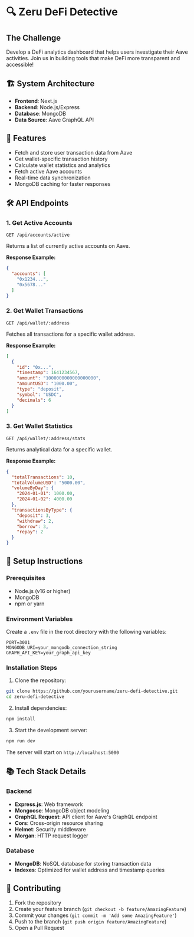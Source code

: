 # 🔍 Zeru DeFi Detective

## The Challenge
Develop a DeFi analytics dashboard that helps users investigate their Aave activities. Join us in building tools that make DeFi more transparent and accessible!


## 🏗️ System Architecture

- **Frontend**: Next.js
- **Backend**: Node.js/Express
- **Database**: MongoDB
- **Data Source**: Aave GraphQL API

## 🚀 Features

- Fetch and store user transaction data from Aave
- Get wallet-specific transaction history
- Calculate wallet statistics and analytics
- Fetch active Aave accounts
- Real-time data synchronization
- MongoDB caching for faster responses

## 🛠️ API Endpoints

### 1. Get Active Accounts
```
GET /api/accounts/active
```
Returns a list of currently active accounts on Aave.

**Response Example:**
```json
{
  "accounts": [
    "0x1234...",
    "0x5678..."
  ]
}
```

### 2. Get Wallet Transactions
```
GET /api/wallet/:address
```
Fetches all transactions for a specific wallet address.

**Response Example:**
```json
[
  {
    "id": "0x...",
    "timestamp": 1641234567,
    "amount": "1000000000000000000",
    "amountUSD": "1000.00",
    "type": "deposit",
    "symbol": "USDC",
    "decimals": 6
  }
]
```

### 3. Get Wallet Statistics
```
GET /api/wallet/:address/stats
```
Returns analytical data for a specific wallet.

**Response Example:**
```json
{
  "totalTransactions": 10,
  "totalVolumeUSD": "5000.00",
  "volumeByDay": {
    "2024-01-01": 1000.00,
    "2024-01-02": 4000.00
  },
  "transactionsByType": {
    "deposit": 3,
    "withdraw": 2,
    "borrow": 3,
    "repay": 2
  }
}
```

## 🔧 Setup Instructions

### Prerequisites
- Node.js (v16 or higher)
- MongoDB
- npm or yarn

### Environment Variables
Create a `.env` file in the root directory with the following variables:
```
PORT=3001
MONGODB_URI=your_mongodb_connection_string
GRAPH_API_KEY=your_graph_api_key
```

### Installation Steps

1. Clone the repository:
```bash
git clone https://github.com/yourusername/zeru-defi-detective.git
cd zeru-defi-detective
```

2. Install dependencies:
```bash
npm install
```

3. Start the development server:
```bash
npm run dev
```

The server will start on `http://localhost:5000`

## 📚 Tech Stack Details

### Backend
- **Express.js**: Web framework
- **Mongoose**: MongoDB object modeling
- **GraphQL Request**: API client for Aave's GraphQL endpoint
- **Cors**: Cross-origin resource sharing
- **Helmet**: Security middleware
- **Morgan**: HTTP request logger

### Database
- **MongoDB**: NoSQL database for storing transaction data
- **Indexes**: Optimized for wallet address and timestamp queries


## 🤝 Contributing

1. Fork the repository
2. Create your feature branch (`git checkout -b feature/AmazingFeature`)
3. Commit your changes (`git commit -m 'Add some AmazingFeature'`)
4. Push to the branch (`git push origin feature/AmazingFeature`)
5. Open a Pull Request
